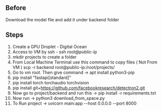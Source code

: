 Before
---------
Download the model file and add it under backend folder

Steps
---------
1) Create a GPU Droplet  - Digital Ocean
2) Access to VM by ssh - ssh root@public-ip
3) mkdir projects to create a folder 
4) From Local Machine Terminal use this command to copy files ( Not From VM )
   scp -r backend root@public-ip:/root/projects/
5) Go to vm root. Then give command -> apt install python3-pip
6) pip install "fastapi[standard]"
7) pip install torch torchaudio torchvision
8) pip install git+https://github.com/facebookresearch/detectron2.git
9) Now go to project/backend and run this -> pip install -r requirements.txt
10) Now run -> python3 download_from_space.py
10) To Run project -> uvicorn main:app --host 0.0.0.0 --port 8000



